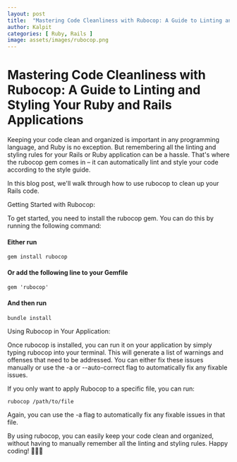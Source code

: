 ```yaml
---
layout: post
title:  "Mastering Code Cleanliness with Rubocop: A Guide to Linting and Styling Your Ruby and Rails Applications"
author: Kalpit
categories: [ Ruby, Rails ]
image: assets/images/rubocop.png
---
```


# Mastering Code Cleanliness with Rubocop: A Guide to Linting and Styling Your Ruby and Rails Applications

Keeping your code clean and organized is important in any programming language, and Ruby is no exception. But remembering all the linting and styling rules for your Rails or Ruby application can be a hassle. That's where the rubocop gem comes in – it can automatically lint and style your code according to the style guide.

In this blog post, we'll walk through how to use rubocop to clean up your Rails code.

Getting Started with Rubocop:

To get started, you need to install the rubocop gem. You can do this by running the following command:

#### Either run
`gem install rubocop`

#### Or add the following line to your Gemfile
`gem 'rubocop'`
#### And then run
`bundle install`


Using Rubocop in Your Application:

Once rubocop is installed, you can run it on your application by simply typing rubocop into your terminal. This will generate a list of warnings and offenses that need to be addressed. You can either fix these issues manually or use the -a or --auto-correct flag to automatically fix any fixable issues.

If you only want to apply Rubocop to a specific file, you can run:

`rubocop /path/to/file`

Again, you can use the -a flag to automatically fix any fixable issues in that file.

By using rubocop, you can easily keep your code clean and organized, without having to manually remember all the linting and styling rules. Happy coding! 👨🏼‍💻

